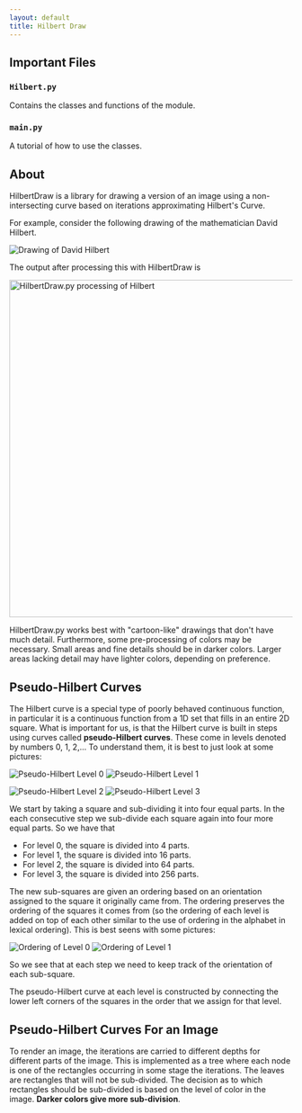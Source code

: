 ```yaml
---
layout: default
title: Hilbert Draw
---
```


## Important Files 

### `Hilbert.py` 

Contains the classes and functions of the module.

### `main.py`

A tutorial of how to use the classes.

## About

HilbertDraw is a library for drawing a version of an image using a
non-intersecting curve based on iterations approximating Hilbert's
Curve.

For example, consider the following drawing of the mathematician David
Hilbert.

![Drawing of David
 Hilbert](https://github.com/MatthewMcGonagle/HilbertDraw/raw/master/hilbertcartoon.png)

The output after processing this with HilbertDraw is

<img src = "https://github.com/MatthewMcGonagle/HilbertDraw/raw/master/Outputbw.png" 
     alt = "HilbertDraw.py processing of Hilbert"
     style = "width:600px;height:600px">

HilbertDraw.py works best with "cartoon-like" drawings that don't have
much detail. Furthermore, some pre-processing of colors may be
necessary. Small areas and fine details should be in darker
colors. Larger areas lacking detail may have lighter colors, depending
on preference.

## Pseudo-Hilbert Curves

The Hilbert curve is a special type of poorly behaved continuous function, in particular it is a continuous
function from a 1D set that fills in an entire 2D square. What is important for us, is that the Hilbert curve
is built in steps using curves called **pseudo-Hilbert curves**. These come in levels denoted by numbers 0, 1, 2,...
To understand them, it is best to just look at some pictures:

![Pseudo-Hilbert Level 0](HilbertLevel0.svg)
![Pseudo-Hilbert Level 1](HilbertLevel1.svg)

![Pseudo-Hilbert Level 2](HilbertLevel2.svg)
![Pseudo-Hilbert Level 3](HilbertLevel3.svg)

We start by taking a square and sub-dividing it into four equal parts. In the each consecutive step we sub-divide each square again into four more equal parts. So we have that

* For level 0, the square is divided into 4 parts.
* For level 1, the square is divided into 16 parts.
* For level 2, the square is divided into 64 parts.
* For level 3, the square is divided into 256 parts.

The new sub-squares are given an ordering based on an orientation assigned to the square it originally came from. The ordering preserves the ordering of the squares it comes from (so the ordering of each level is added on top of each other similar to the use of ordering in the alphabet in lexical ordering). This is best seens with some pictures:

![Ordering of Level 0](Ordering0.svg)
![Ordering of Level 1](Ordering1.svg)

So we see that at each step we need to keep track of the orientation of each sub-square. 

The pseudo-Hilbert curve at each level is constructed by connecting the lower left corners of the squares in the order that we assign for that level.

## Pseudo-Hilbert Curves For an Image 

To render an image, the iterations are carried to different depths for
different parts of the image. This is implemented as a tree where each
node is one of the rectangles occurring in some stage the
iterations. The leaves are rectangles that will not be
sub-divided. The decision as to which rectangles should be sub-divided
is based on the level of color in the image. **Darker colors give more
sub-division**.

